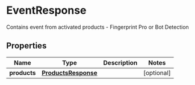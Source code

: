 

# EventResponse

Contains event from activated products - Fingerprint Pro or Bot Detection

## Properties

| Name | Type | Description | Notes |
|------------ | ------------- | ------------- | -------------|
|**products** | [**ProductsResponse**](ProductsResponse.md) |  |  [optional] |



